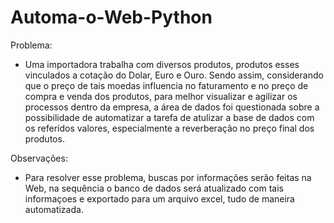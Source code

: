 # Automa-o-Web-Python
Problema:
- Uma importadora trabalha com diversos produtos, produtos esses vinculados a cotação do Dolar, Euro e Ouro. Sendo assim, considerando que o preço de tais moedas 
influencia no faturamento e no preço de compra e venda dos produtos, para melhor visualizar e agilizar os processos dentro da empresa, a área de dados foi questionada
sobre a possibilidade de automatizar a tarefa de atulizar a base de dados com os referidos valores, especialmente a reverberação no preço final dos produtos.

Observações:
 - Para resolver esse problema, buscas por informações serão feitas na Web, na sequência o banco de dados será atualizado com tais informaçoes e exportado 
 para um arquivo excel, tudo de maneira automatizada.
